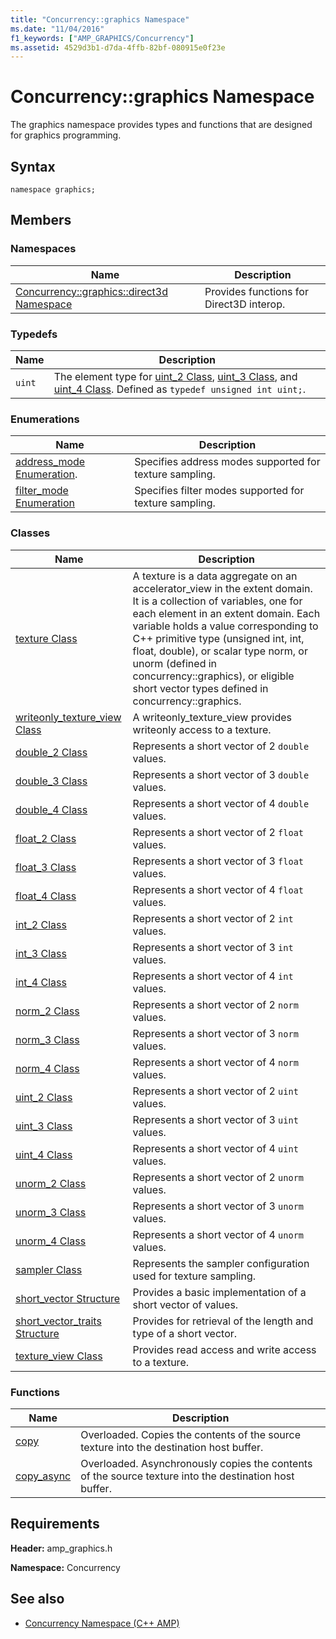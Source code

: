```yaml
---
title: "Concurrency::graphics Namespace"
ms.date: "11/04/2016"
f1_keywords: ["AMP_GRAPHICS/Concurrency"]
ms.assetid: 4529d3b1-d7da-4ffb-82bf-080915e0f23e
---
```

# Concurrency::graphics Namespace

The graphics namespace provides types and functions that are designed for graphics programming.

## Syntax

```
namespace graphics;
```

## Members

### Namespaces

|Name|Description|
|----------|-----------------|
|[Concurrency::graphics::direct3d Namespace](concurrency-graphics-direct3d-namespace.md)|Provides functions for Direct3D interop.|

### Typedefs

|Name|Description|
|----------|-----------------|
|`uint`|The element type for [uint_2 Class](uint-2-class.md), [uint_3 Class](uint-3-class.md), and [uint_4 Class](uint-4-class.md). Defined as `typedef unsigned int uint;`.|

### Enumerations

|Name|Description|
|----------|-----------------|
|[address_mode Enumeration](concurrency-graphics-namespace-enums.md#address_mode).|Specifies address modes supported for texture sampling.|
|[filter_mode Enumeration](concurrency-graphics-namespace-enums.md#filter_mode)|Specifies filter modes supported for texture sampling.|

### Classes

|Name|Description|
|----------|-----------------|
|[texture Class](texture-class.md)|A texture is a data aggregate on an accelerator_view in the extent domain. It is a collection of variables, one for each element in an extent domain. Each variable holds a value corresponding to C++ primitive type (unsigned int, int, float, double), or scalar type norm, or unorm (defined in concurrency::graphics), or eligible short vector types defined in concurrency::graphics.|
|[writeonly_texture_view Class](writeonly-texture-view-class.md)|A writeonly_texture_view provides writeonly access to a texture.|
|[double_2 Class](double-2-class.md)|Represents a short vector of 2 `double` values.|
|[double_3 Class](double-3-class.md)|Represents a short vector of 3 `double` values.|
|[double_4 Class](double-4-class.md)|Represents a short vector of 4 `double` values.|
|[float_2 Class](float-2-class.md)|Represents a short vector of 2 `float` values.|
|[float_3 Class](float-3-class.md)|Represents a short vector of 3 `float` values.|
|[float_4 Class](float-4-class.md)|Represents a short vector of 4 `float` values.|
|[int_2 Class](int-2-class.md)|Represents a short vector of 2 `int` values.|
|[int_3 Class](int-3-class.md)|Represents a short vector of 3 `int` values.|
|[int_4 Class](int-4-class.md)|Represents a short vector of 4 `int` values.|
|[norm_2 Class](norm-2-class.md)|Represents a short vector of 2 `norm` values.|
|[norm_3 Class](norm-3-class.md)|Represents a short vector of 3 `norm` values.|
|[norm_4 Class](norm-4-class.md)|Represents a short vector of 4 `norm` values.|
|[uint_2 Class](uint-2-class.md)|Represents a short vector of 2 `uint` values.|
|[uint_3 Class](uint-3-class.md)|Represents a short vector of 3 `uint` values.|
|[uint_4 Class](uint-4-class.md)|Represents a short vector of 4 `uint` values.|
|[unorm_2 Class](unorm-2-class.md)|Represents a short vector of 2 `unorm` values.|
|[unorm_3 Class](unorm-3-class.md)|Represents a short vector of 3 `unorm` values.|
|[unorm_4 Class](unorm-4-class.md)|Represents a short vector of 4 `unorm` values.|
|[sampler Class](sampler-class.md)|Represents the sampler configuration used for texture sampling.|
|[short_vector Structure](short-vector-structure.md)|Provides a basic implementation of a short vector of values.|
|[short_vector_traits Structure](short-vector-traits-structure.md)|Provides for retrieval of the length and type of a short vector.|
|[texture_view Class](texture-view-class.md)|Provides read access and write access to a texture.|

### Functions

|Name|Description|
|----------|-----------------|
|[copy](concurrency-graphics-namespace-functions.md#copy)|Overloaded. Copies the contents of the source texture into the destination host buffer.|
|[copy_async](concurrency-graphics-namespace-functions.md#copy_async)|Overloaded. Asynchronously copies the contents of the source texture into the destination host buffer.|

## Requirements

**Header:** amp_graphics.h

**Namespace:** Concurrency

## See also

- [Concurrency Namespace (C++ AMP)](concurrency-namespace-cpp-amp.md)
